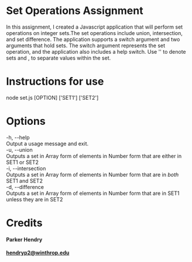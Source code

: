# Set Operations Assignment
In this assignment, I created a Javascript application that will perform set operations on integer sets.The set operations include union, intersection, and set difference. The application supports a switch argument and two arguments that hold sets. The switch argument represents the set operation, and the application also includes a help switch. Use '' to denote sets and , to separate values within the set. 
# Instructions for use
node set.js [OPTION] ['SET1'] ['SET2'] 
# Options
-h, --help\
	Output a usage message and exit.\
-u, --union\
	Outputs a set in Array form of elements in Number form that are either in SET1 or SET2\
-i, --intersection\
	Outputs a set in Array form of elements in Number form that are in *both* SET1 and SET2\
-d, --difference\
	Outputs a set in Array form of elements in Number form that are in SET1 unless they are in SET2
# Credits
#### Parker Hendry
#### hendryp2@winthrop.edu

